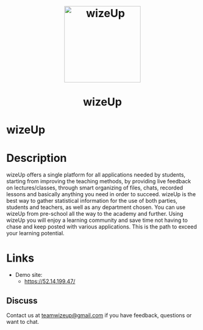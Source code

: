 
<h1 align="center">
<br>
  <a href="https://github.com/damirbar/final_project"><img src="https://52.14.199.47/imgs/wizeup-logo-text.png" alt="wizeUp" width=200"></a>
  <br>
    <br>
  wizeUp
  <br>
</h1>

# wizeUp

# Description

wizeUp offers a single platform for all applications needed by students,
starting from improving the teaching methods, by providing live feedback
on lectures/classes, through smart organizing of files, chats, recorded lessons
and basically anything you need in order to succeed. wizeUp is the best way to
gather statistical information for the use of both parties, students and teachers,
as well as any department chosen. You can use wizeUp from pre-school all the
way to the academy and further. Using wizeUp you will enjoy a learning community
and save time not having to chase and keep posted with various applications.
This is the path to exceed your learning potential.

# Links
* Demo site:
  * https://52.14.199.47/

## Discuss

Contact us at teamwizeup@gmail.com if you have feedback, questions or want to chat.

